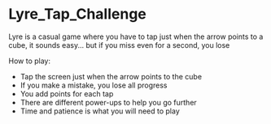# Lyre_Tap_Challenge

Lyre is a casual game where you have to tap just when the arrow points to a cube, it sounds easy... but if you miss even for a second, you lose

How to play:
- Tap the screen just when the arrow points to the cube
- If you make a mistake, you lose all progress
- You add points for each tap
- There are different power-ups to help you go further
- Time and patience is what you will need to play
